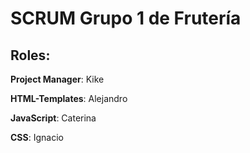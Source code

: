 # SCRUM Grupo 1 de Frutería

## Roles:

**Project Manager**: Kike

**HTML-Templates**: Alejandro

**JavaScript**: Caterina

**CSS**: Ignacio